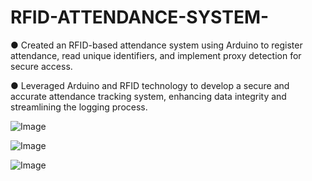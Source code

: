 # RFID-ATTENDANCE-SYSTEM-
●	Created an RFID-based attendance system using Arduino to register attendance, read unique identifiers, and implement proxy detection for secure access.

●	Leveraged Arduino and RFID technology to develop a secure and accurate attendance tracking system, enhancing data integrity and streamlining the logging process.


![Image](https://github.com/user-attachments/assets/915d3876-491b-49a9-bcea-3acbcac56482)

![Image](https://github.com/user-attachments/assets/69900fa5-ed8e-498d-b4ca-3598d51ae899)

![Image](https://github.com/user-attachments/assets/188a85ed-d1b6-4336-a44d-5fc939ff5993)
